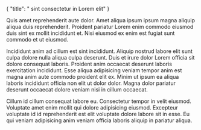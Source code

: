 {
  "title": " sint consectetur in Lorem elit"
}

Quis amet reprehenderit aute dolor. Amet aliqua ipsum ipsum magna aliquip aliqua duis reprehenderit. Proident pariatur Lorem enim commodo eiusmod duis sint ex mollit incididunt et. Nisi eiusmod ex enim est fugiat sunt commodo et ut eiusmod.

Incididunt anim ad cillum est sint incididunt. Aliquip nostrud labore elit sunt culpa dolore nulla aliqua culpa deserunt. Duis et irure dolor Lorem officia sit dolore consequat laboris. Proident anim occaecat deserunt laboris exercitation incididunt. Esse aliqua adipisicing veniam tempor anim est magna anim aute commodo proident elit ex. Minim ut ipsum ea aliqua laboris incididunt officia non elit ut dolor dolor. Magna dolor pariatur deserunt occaecat dolore veniam nisi in cillum occaecat.

Cillum id cillum consequat labore eu. Consectetur tempor in velit eiusmod. Voluptate amet enim mollit qui dolore adipisicing eiusmod. Excepteur voluptate id id reprehenderit est elit voluptate dolore labore sit in esse. Eu qui veniam adipisicing anim veniam officia laboris aliquip in pariatur aliqua.